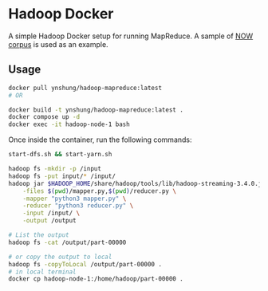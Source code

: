 # Hadoop Docker

A simple Hadoop Docker setup for running MapReduce. A sample of [NOW corpus](https://www.english-corpora.org/now/) is used as an example.

## Usage

```bash
docker pull ynshung/hadoop-mapreduce:latest
# OR

docker build -t ynshung/hadoop-mapreduce:latest .
docker compose up -d
docker exec -it hadoop-node-1 bash
```

Once inside the container, run the following commands:

```bash
start-dfs.sh && start-yarn.sh

hadoop fs -mkdir -p /input
hadoop fs -put input/* /input/
hadoop jar $HADOOP_HOME/share/hadoop/tools/lib/hadoop-streaming-3.4.0.jar \
    -files $(pwd)/mapper.py,$(pwd)/reducer.py \
    -mapper "python3 mapper.py" \
    -reducer "python3 reducer.py" \
    -input /input/ \
    -output /output

# List the output
hadoop fs -cat /output/part-00000

# or copy the output to local
hadoop fs -copyToLocal /output/part-00000 .
# in local terminal
docker cp hadoop-node-1:/home/hadoop/part-00000 .
```